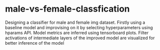 # male-vs-female-classfication
Designing a classifier for male and female img dataset. Firstly using a baseline model and improvising on it by selecting hyperparameters using hparams API. Model metrics are inferred using tensorboard plots. Filter activations of intermediate layers of the improved model are visualized for better inference of the model
